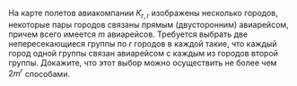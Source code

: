 На карте полетов авиакомпании $K_{r,r}$ изображены несколько городов, 
некоторые пары городов связаны прямым (двусторонним) авиарейсом, 
причем всего имеется $m$ авиарейсов.
Требуется выбрать две непересекающиеся группы по $r$ городов в каждой 
такие, что каждый город одной группы связан авиарейсом с каждым из городов второй группы.
Докажите, что этот выбор можно осуществить не более чем $2 m^r$ способами.